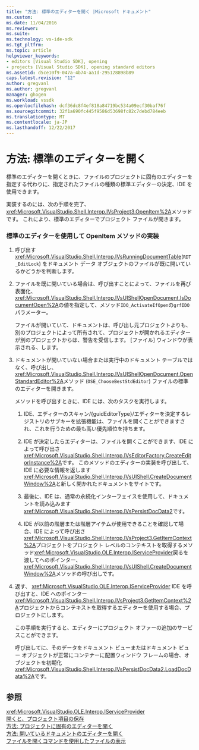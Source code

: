 ```yaml
---
title: "方法: 標準のエディターを開く |Microsoft ドキュメント"
ms.custom: 
ms.date: 11/04/2016
ms.reviewer: 
ms.suite: 
ms.technology: vs-ide-sdk
ms.tgt_pltfrm: 
ms.topic: article
helpviewer_keywords:
- editors [Visual Studio SDK], opening
- projects [Visual Studio SDK], opening standard editors
ms.assetid: d5ce10f9-047a-4b74-aa1d-295128898b89
caps.latest.revision: "12"
author: gregvanl
ms.author: gregvanl
manager: ghogen
ms.workload: vssdk
ms.openlocfilehash: dcf36dc8f4ef818a84719bc534a09ecf30baf76f
ms.sourcegitcommit: 32f1a690fc445f9586d53698fc82c7debd784eeb
ms.translationtype: MT
ms.contentlocale: ja-JP
ms.lasthandoff: 12/22/2017
---
```

# <a name="how-to-open-standard-editors"></a>方法: 標準のエディターを開く
標準のエディターを開くときに、ファイルのプロジェクトに固有のエディターを指定する代わりに、指定されたファイルの種類の標準エディターの決定、IDE を使用できます。  
  
 実装するのには、次の手順を完了、<xref:Microsoft.VisualStudio.Shell.Interop.IVsProject3.OpenItem%2A>メソッドです。 これにより、標準のエディターでプロジェクト ファイルが開きます。  
  
### <a name="to-implement-the-openitem-method-with-a-standard-editor"></a>標準のエディターを使用して OpenItem メソッドの実装  
  
1.  呼び出す<xref:Microsoft.VisualStudio.Shell.Interop.IVsRunningDocumentTable>(`RDT_EditLock`) をドキュメント データ オブジェクトのファイルが既に開いているかどうかを判断します。  
  
2.  ファイルを既に開いている場合は、呼び出すことによって、ファイルを再び表面化、<xref:Microsoft.VisualStudio.Shell.Interop.IVsUIShellOpenDocument.IsDocumentOpen%2A>の値を指定して、メソッド`IDO_ActivateIfOpen`の`grfIDO`パラメーター。  
  
     ファイルが開いていて、ドキュメントは、呼び出し元プロジェクトよりも、別のプロジェクトによって所有されて、プロジェクトが開かれるエディターが別のプロジェクトからは、警告を受信します。 [ファイル] ウィンドウが表示される、します。  
  
3.  ドキュメントが開いていない場合または実行中のドキュメント テーブルではなく、呼び出し、<xref:Microsoft.VisualStudio.Shell.Interop.IVsUIShellOpenDocument.OpenStandardEditor%2A>メソッド (`OSE_ChooseBestStdEditor`) ファイルの標準のエディターを開きます。  
  
     メソッドを呼び出すときに、IDE には、次のタスクを実行します。  
  
    1.  IDE、エディターのスキャン/{guidEditorType}/エディターを決定するレジストリのサブキーを拡張機能は、ファイルを開くことができますされ、これを行うための最も高い優先順位を持ちます。  
  
    2.  IDE が決定したらエディターは、ファイルを開くことができます、IDE によって呼び出さ<xref:Microsoft.VisualStudio.Shell.Interop.IVsEditorFactory.CreateEditorInstance%2A>です。 このメソッドのエディターの実装を呼び出して、IDE に必要な情報を返します<xref:Microsoft.VisualStudio.Shell.Interop.IVsUIShell.CreateDocumentWindow%2A>と新しく開かれたドキュメントをサイトです。  
  
    3.  最後に、IDE は、通常の永続化インターフェイスを使用して、ドキュメントを読み込みます<xref:Microsoft.VisualStudio.Shell.Interop.IVsPersistDocData2>です。  
  
    4.  IDE が以前の階層または階層アイテムが使用できることを確認して場合、IDE によって呼び出さ<xref:Microsoft.VisualStudio.Shell.Interop.IVsProject3.GetItemContext%2A>プロジェクトをプロジェクト レベルのコンテキストを取得するメソッド<xref:Microsoft.VisualStudio.OLE.Interop.IServiceProvider>戻るを渡してへのポインター、<xref:Microsoft.VisualStudio.Shell.Interop.IVsUIShell.CreateDocumentWindow%2A>メソッドの呼び出しです。  
  
4.  返す、 <xref:Microsoft.VisualStudio.OLE.Interop.IServiceProvider> IDE を呼び出すと、IDE へのポインター<xref:Microsoft.VisualStudio.Shell.Interop.IVsProject3.GetItemContext%2A>プロジェクトからコンテキストを取得するエディターを使用する場合、プロジェクトにします。  
  
     この手順を実行すると、エディターにプロジェクト オファーの追加のサービスことができます。  
  
     呼び出してに、そのデータをドキュメント ビューまたはドキュメント ビュー オブジェクトが正常にコンテナーに配置ウィンドウ フレームの場合、オブジェクトを初期化<xref:Microsoft.VisualStudio.Shell.Interop.IVsPersistDocData2.LoadDocData%2A>です。  
  
## <a name="see-also"></a>参照  
 <xref:Microsoft.VisualStudio.OLE.Interop.IServiceProvider>   
 [開くと、プロジェクト項目の保存](../extensibility/internals/opening-and-saving-project-items.md)   
 [方法: プロジェクトに固有のエディターを開く](../extensibility/how-to-open-project-specific-editors.md)   
 [方法: 開いているドキュメントのエディターを開く](../extensibility/how-to-open-editors-for-open-documents.md)   
 [ファイルを開くコマンドを使用したファイルの表示](../extensibility/internals/displaying-files-by-using-the-open-file-command.md)
